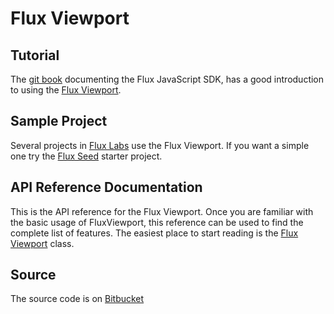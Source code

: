 # Flux Viewport

## Tutorial
The [git book](https://flux.gitbooks.io/flux-javascript-sdk/content/) documenting the Flux JavaScript SDK, has a good introduction to using the [Flux Viewport](https://flux.gitbooks.io/flux-javascript-sdk/content/tutorial/Chapter-2.html).

## Sample Project
Several projects in [Flux Labs](https://github.com/flux-labs) use the Flux Viewport. If you want a simple one try the [Flux Seed](https://github.com/flux-labs/flux-seed) starter project.

## API Reference Documentation

This is the API reference for the Flux Viewport. Once you are familiar with the basic usage of FluxViewport, this reference can be used to find the complete list of features. The easiest place to start reading is the [Flux Viewport](FluxViewport.html) class.

## Source
The source code is on [Bitbucket](https://bitbucket.org/vannevartech/flux-viewport)